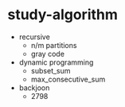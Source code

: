 # study-algorithm

* recursive
	* n/m partitions
	* gray code
* dynamic programming
	* subset_sum
	* max_consecutive_sum
* backjoon
	* 2798